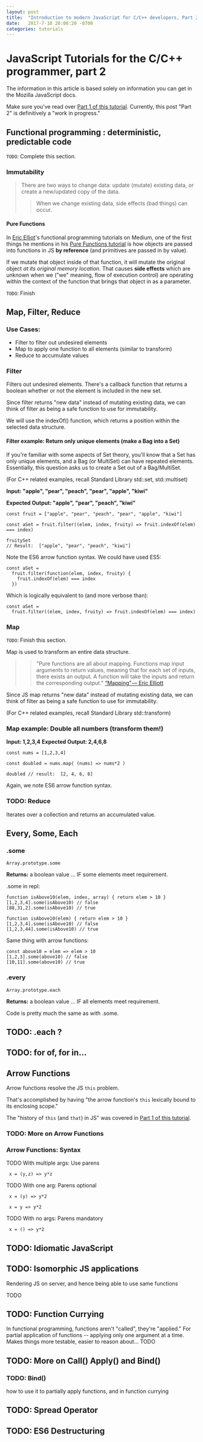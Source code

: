```yaml
---
layout: post
title:  "Introduction to modern JavaScript for C/C++ developers, Part 2"
date:   2017-7-10 20:06:20 -0700
categories: tutorials
---
```

# JavaScript Tutorials for the C/C++ programmer, part 2

The information in this article is based solely on information you can get
in the Mozilla JavaScript docs.

Make sure you've read over [Part 1 of this tutorial](http://blog.amandafalke.com/tutorials/2017/04/12/intro-to-modern-javascript-for-cpp-developers.html). Currently, this post "Part 2" is definitively a "work in
progress."

## Functional programming : deterministic, predictable code
`TODO`: Complete this section.

### Immutability
> There are two ways to change data: update (mutate) existing data, or create a new/updated copy of the data.
>> When we change existing data, side effects (bad things) can occur.

#### Pure Functions
In [Eric Elliot](https://medium.com/@_ericelliott)'s functional programming tutorials on Medium, one of the first things he mentions in his [Pure Functions tutorial](https://medium.com/javascript-scene/master-the-javascript-interview-what-is-a-pure-function-d1c076bec976) is how objects
are passed into functions in JS **by reference** (and primitives are passed in by value).

If we mutate that object inside of that function, it will mutate the original object *at its original memory location*.
That causes **side effects** which are unknown when we ("we" meaning, flow of execution control) are operating within
the context of the function that brings that object in as a parameter.

`TODO`: Finish

## Map, Filter, Reduce

### Use Cases:
- Filter to filter out undesired elements
- Map to apply one function to all elements (similar to transform)
- Reduce to accumulate values

### Filter
Filters out undesired elements. There's a callback function that
returns a boolean whether or not the element is included in the new set.

Since filter returns "new data" instead of mutating existing data, we can
think of filter as being a safe function to use for immutability.

We will use the indexOf() function, which returns a position within the
selected data structure.

#### Filter example: Return only unique elements (make a Bag into a Set)
If you're familiar with some aspects of Set theory, you'll know that a Set
has only unique elements, and a Bag (or MultiSet) can have repeated elements.
Essentially, this question asks us to create a Set out of a Bag/MultiSet.

(For C++ related examples, recall Standard Library std::set, std::multiset)

**Input: "apple", "pear", "peach", "pear", "apple", "kiwi"**

**Expected Output: "apple", "pear", "peach", "kiwi"**

```
const fruit = ["apple", "pear", "peach", "pear", "apple", "kiwi"]

const aSet = fruit.filter((elem, index, fruity) => fruit.indexOf(elem) === index)

fruitySet
// Result:  ["apple", "pear", "peach", "kiwi"]
```

Note the ES6 arrow function syntax. We could have used ES5:

```
const aSet =
  fruit.filter(function(elem, index, fruity) {
    fruit.indexOf(elem) === index
  })
```
Which is logically equivalent to (and more verbose than):
```
const aSet =
  fruit.filter((elem, index, fruity) => fruit.indexOf(elem) === index)
```


### Map
`TODO`: Finish this section.

Map is used to transform an entire data structure.

>> "Pure functions are all about mapping. Functions map input arguments to return values, meaning that for each set of inputs, there exists an output. A function will take the inputs and return the corresponding output."
[“Mapping” — Eric Elliott]( https://medium.com/javascript-scene/master-the-javascript-interview-what-is-a-pure-function-d1c076bec976)

Since JS map returns "new data" instead of mutating existing data, we can
think of filter as being a safe function to use for immutability.

(For C++ related examples, recall Standard Library std::transform)

### Map example: Double all numbers (transform them!)

**Input: 1,2,3,4**
**Expected Output: 2,4,6,8**

```
const nums = [1,2,3,4]

const doubled = nums.map( (nums) => nums*2 )

doubled // result:  [2, 4, 6, 8]
```
Again, we note ES6 arrow function syntax.

### TODO: Reduce
Iterates over a collection and returns an accumulated value.

## Every, Some, Each

### .some
`Array.prototype.some`

**Returns:** a boolean value … IF some elements meet requirement.

.some in repl:
```
function isAbove10(elem, index, array) { return elem > 10 }
[1,2,3,4].some(isAbove10) // false
[88,31,2].some(isAbove10) // true
```
```
function isAbove10(elem) { return elem > 10 }
[1,2,3,4].some(isAbove10) // false
[1,2,3,44].some(isAbove10) // true
```

Same thing with arrow functions:
```
const above10 = elem => elem > 10
[1,2,3].some(above10) // false
[10,11].some(above10) // true
```

### .every
`Array.prototype.each`

**Returns:** a boolean value … IF all elements meet requirement.

Code is pretty much the same as with .some.


## TODO: .each ?

## TODO: for of, for in...

## Arrow Functions
Arrow functions resolve the JS `this` problem.

That's accomplished by having "the arrow function's `this` lexically bound
to its enclosing scope."

The "history of `this` (and `that`) in JS" was covered in [Part 1 of this tutorial](http://blog.amandafalke.com/tutorials/2017/04/12/intro-to-modern-javascript-for-cpp-developers.html).

### TODO: More on Arrow Functions

### Arrow Functions: Syntax

TODO
With multiple args: Use parens

```
 x = (y,z) => y*z
```

TODO
With one arg: Parens optional

```
 x = (y) => y*2
```

```
 x = y => y*2
```


TODO
With no args: Parens mandatory

```
 x = () => y*2
```

## TODO: Idiomatic JavaScript

## TODO: Isomorphic JS applications
Rendering JS on server, and hence being able to use same functions

TODO


## TODO: Function Currying
In functional programming, functions aren't "called", they're "applied."
For partial application of functions -- applying only one argument at a time.
Makes things more testable, easier to reason about... TODO

## TODO: More on Call() Apply() and Bind()

### TODO: Bind()
how to use it to partially apply functions, and in function currying

## TODO: Spread Operator

## TODO: ES6 Destructuring
